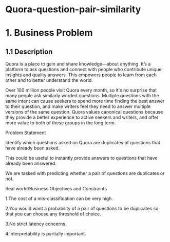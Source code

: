 # Quora-question-pair-similarity
<h1> 1. Business Problem </h1>
<h2> 1.1 Description </h2>

Quora is a place to gain and share knowledge—about anything. It’s a platform to ask questions and connect with people who contribute unique insights and quality answers. This empowers people to learn from each other and to better understand the world.

Over 100 million people visit Quora every month, so it's no surprise that many people ask similarly worded questions. Multiple questions with the same intent can cause seekers to spend more time finding the best answer to their question, and make writers feel they need to answer multiple versions of the same question. Quora values canonical questions because they provide a better experience to active seekers and writers, and offer more value to both of these groups in the long term. 

Problem Statement 

Identify which questions asked on Quora are duplicates of questions that have already been asked.

This could be useful to instantly provide answers to questions that have already been answered.

We are tasked with predicting whether a pair of questions are duplicates or not. 

Real world/Business Objectives and Constraints 

1.The cost of a mis-classification can be very high.

2.You would want a probability of a pair of questions to be duplicates so that you can choose any threshold of choice.

3.No strict latency concerns.

4.Interpretability is partially important.
